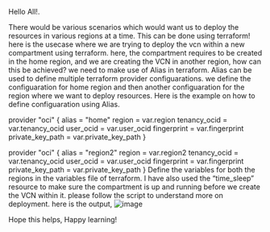 Hello All!.

There would be various scenarios which would want us to deploy the resources in various regions at a time. This can be done using terraform!
here is the usecase where we are trying to deploy the vcn within a new compartment using terraform.
here, the compartment requires to be created in the home region, and we are creating the VCN in another region, how can this be achieved?
we need to make use of Alias in terraform.
Alias can be used to define multiple terraform provider configuarations. we define the configuaration for home region and then another configuaration for the region where we want to deploy resources.
Here is the example on how to define configuaration using Alias.

provider "oci" {
  alias            = "home"
  region           = var.region
  tenancy_ocid     = var.tenancy_ocid
  user_ocid        = var.user_ocid
  fingerprint      = var.fingerprint
  private_key_path = var.private_key_path
}

provider "oci" {
  alias            = "region2"
  region           = var.region2
  tenancy_ocid     = var.tenancy_ocid
  user_ocid        = var.user_ocid
  fingerprint      = var.fingerprint
  private_key_path = var.private_key_path
}
Define the variables for both the regions in the variables file of terraform.
I have also used the “time_sleep” resource to make sure the compartment is up and running before we create the VCN within it.
 please follow the script to understand more on deployment.
here is the output,
 ![image](https://user-images.githubusercontent.com/26675416/133198045-c42d5b53-5517-43e8-96c1-5f0e745af815.png)

Hope this helps, Happy learning!
